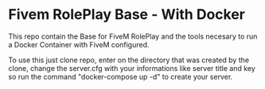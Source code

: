 # Fivem RolePlay Base - With Docker

This repo contain the Base for FiveM RolePlay and the tools necesary to run a Docker Container with FiveM configured.

To use this just clone repo, enter on the directory that was created by the clone,
change the server.cfg with your informations like server title and key
so run the command "docker-compose up -d" to create your server.



